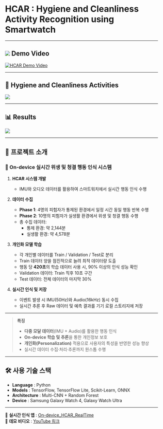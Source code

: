 # HCAR : Hygiene and Cleanliness Activity Recognition using Smartwatch

---

## <img src="https://img.shields.io/badge/youtube-FF0000?style=for-the-badge&logo=youtube&logoColor=white"> Demo Video 
[![HCAR Demo Video](https://img.youtube.com/vi/3KFxsJ4kiP0/0.jpg)](https://youtu.be/3KFxsJ4kiP0)

---

## 🚿 Hygiene and Cleanliness Activities
<img src="https://github.com/user-attachments/assets/6ca6c93e-4964-4aaf-bf86-a4cc0154c2f3">

---

## 📊 Results
<img src="https://github.com/user-attachments/assets/b56f9fbb-e3c0-4c6e-9dd7-ae4ca248cc52">

---

## 📑 프로젝트 소개
### 👤 On-device 실시간 위생 및 청결 행동 인식 시스템
1. **HCAR 시스템 개발**  
   - IMU와 오디오 데이터를 활용하여 스마트워치에서 실시간 행동 인식 수행  

2. **데이터 수집**  
   - **Phase 1**: 4명의 피험자가 통제된 환경에서 일정 시간 동일 행동 반복 수행  
   - **Phase 2**: 10명의 피험자가 실생활 환경에서 위생 및 청결 행동 수행  
   - 총 수집 데이터:  
     - 통제 환경: 약 2,144분  
     - 실생활 환경: 약 4,578분  

3. **개인화 모델 학습**  
   - 각 개인별 데이터를 Train / Validation / Test로 분리  
   - Train 데이터 양을 점진적으로 늘려 최적 데이터량 도출  
   - 행동 당 **420초**의 학습 데이터 사용 시, 90% 이상의 인식 성능 확인  
   - Validation 데이터: Train 직후 10초 구간  
   - Test 데이터: 전체 데이터의 마지막 30%  

4. **실시간 인식 및 저장**  
   - 이벤트 발생 시 IMU(50Hz)와 Audio(16kHz) 동시 수집  
   - 실시간 추론 후 Raw 데이터 및 예측 결과를 기기 로컬 스토리지에 저장  

---

> **특징**  
> - **다중 모달 데이터**(IMU + Audio)를 활용한 행동 인식  
> - **On-device 학습 및 추론**을 통한 개인정보 보호  
> - **개인화(Personalization)** 적용으로 사용자의 특성을 반영한 성능 향상  
> - 실시간 데이터 수집·처리·추론까지 원스톱 수행  

---

## 🛠 사용 기술 스택
- **Language** : Python  
- **Models** : TensorFlow, TensorFlow Lite, Scikit-Learn, ONNX  
- **Architecture** : Multi-CNN + Random Forest  
- **Device** : Samsung Galaxy Watch 4, Galaxy Watch Ultra  

---

🔗 **실시간 인식 앱** : [On-device_HCAR_RealTime](https://github.com/changkey-bit/On-device_HCAR_RealTime)  
🎥 **데모 비디오** : [YouTube 링크](https://youtu.be/3KFxsJ4kiP0)
